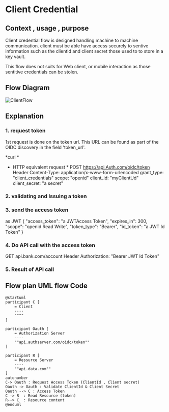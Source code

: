 
# Client Credential


## Context , usage , purpose 

Client credential flow is designed handling machine to machine communication. 
client must be able have access securely to sentive information such as the clientId and client secret 
those used to to store in a key vault. 

This flow does not suits for Web client, or mobile interaction as those sentitive credentials can be stolen. 



## Flow Diagram 

![ClientFlow](https://www.plantuml.com/plantuml/png/VP4zImGn48Rx_8h1Gkx0k-iFb3jIMGaviH6BCHamk9kioSJ2N-ya-u6hu3IxONYUDoyvPSR4fU_K85zl_O21GSEp0fbRq9sdmEsmasa_LpBgHQs81opyjb1dESJalv1z372Xz4dfjmC7lwzGRjkzZVqXUcSF7Dyf_0qmYznGpYLP-iVhaB4QcqP2OYZzAoMbTtVJJOzWwADGPZXRAq9uhB6m6VlUExYPgaCccuYtQkH-29wmyn94i33NCtDfp8m8e-6u2bAwcWoqUw2hdMBhjE6wtYepKdK_hsmCND_YHC79Wtq3)

## Explanation 

### 1. request token 
1st request is done on the token url. This URL can be found as part of the OIDC discovery in the field 'token_url'.


*curl * 

* HTTP equivalent request *
POST https://api.Auth.com/oidc/token
Header
Content-Type: application/x-www-form-urlencoded
grant_type: "client_credentials"
scope: "openid"
client_id: "myClientUd"
client_secret: "a secret"

### 2. validating and Issuing a token 

### 3. send the access token

as JWT 
{
	"access_token": "a JWTAccess Token",
	"expires_in": 300,
	"scope": "openid Read Write",
	"token_type": "Bearer",
	"id_token": "a JWT Id Token"
}

### 4. Do API call with the access token

GET api.bank.com/account
Header
Authorization: "Bearer JWT Id Token"

### 5. Result of API call

## Flow plan UML flow Code

```
@startuml
participant C [
    = Client
    ----
    """"
]

participant Oauth [
    = Authorization Server
    ----
    ""api.authserver.com/oidc/token""
]

participant R [
    = Ressurce Server
    ----
    ""api.data.com""
]
autonumber
C-> Oauth : Request Access Token (ClientId , Client secret)
Oauth -> Oauth : Validate ClientId & Client Secret
Oauth --> C : Access Token
C -> R  : Read Resource (token)
R--> C  : Resource content
@enduml

```






